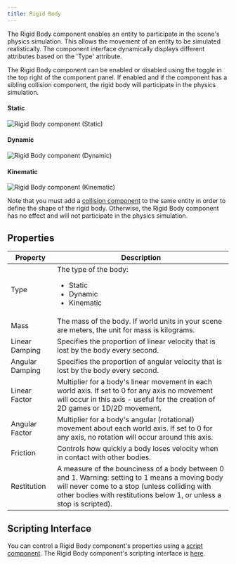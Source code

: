 ```yaml
---
title: Rigid Body
---
```


The Rigid Body component enables an entity to participate in the scene's physics simulation. This allows the movement of an entity to be simulated realistically. The component interface dynamically displays different attributes based on the 'Type' attribute.

The Rigid Body component can be enabled or disabled using the toggle in the top right of the component panel. If enabled and if the component has a sibling collision component, the rigid body will participate in the physics simulation.

#### Static

![Rigid Body component (Static)](/img/user-manual/scenes/components/component-rigid-body-static.png)

#### Dynamic

![Rigid Body component (Dynamic)](/img/user-manual/scenes/components/component-rigid-body-dynamic.png)

#### Kinematic

![Rigid Body component (Kinematic)](/img/user-manual/scenes/components/component-rigid-body-kinematic.png)

Note that you must add a [collision component][4] to the same entity in order to define the shape of the rigid body. Otherwise, the Rigid Body component has no effect and will not participate in the physics simulation.

## Properties

| Property        | Description |
|-----------------|-------------|
| Type            | The type of the body: <ul><li>Static</li><li>Dynamic</li><li>Kinematic</li></ul> |
| Mass            | The mass of the body. If world units in your scene are meters, the unit for mass is kilograms. |
| Linear Damping  | Specifies the proportion of linear velocity that is lost by the body every second. |
| Angular Damping | Specifies the proportion of angular velocity that is lost by the body every second. |
| Linear Factor   | Multiplier for a body's linear movement in each world axis. If set to 0 for any axis no movement will occur in this axis - useful for the creation of 2D games or 1D/2D movement. |
| Angular Factor  | Multiplier for a body's angular (rotational) movement about each world axis. If set to 0 for any axis, no rotation will occur around this axis. |
| Friction        | Controls how quickly a body loses velocity when in contact with other bodies. |
| Restitution     | A measure of the bounciness of a body between 0 and 1. Warning: setting to 1 means a moving body will never come to a stop (unless  colliding with other bodies with restitutions below 1, or unless a stop is scripted). |

## Scripting Interface

You can control a Rigid Body component's properties using a [script component][5]. The Rigid Body component's scripting interface is [here][6].

[4]: /user-manual/scenes/components/collision/
[5]: /user-manual/scenes/components/script
[6]: https://manual.oasisserver.link/engine/classes/RigidBodyComponent.html
